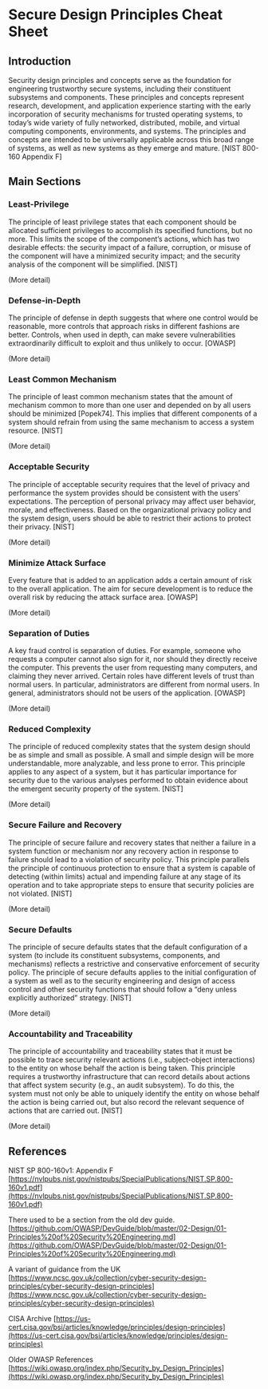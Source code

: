 # Secure Design Principles Cheat Sheet

## Introduction

Security design principles and concepts serve as the foundation for engineering trustworthy secure systems, including their constituent subsystems and components. These principles and concepts represent research, development, and application experience starting with the early incorporation of security mechanisms for trusted operating systems, to today’s wide variety of fully networked, distributed, mobile, and virtual computing components, environments, and systems. The principles and concepts are intended to be universally applicable across this broad range of systems, as well as new systems as they emerge and mature. [NIST 800-160 Appendix F]

## Main Sections

### Least-Privilege

The principle of least privilege states that each component should be allocated sufficient privileges to accomplish its specified functions, but no more. This limits the scope of the component’s actions, which has two desirable effects: the security impact of a failure, corruption, or misuse of the component will have a minimized security impact; and the security analysis of the component will be simplified. [NIST]

(More detail)

### Defense-in-Depth

The principle of defense in depth suggests that where one control would be reasonable, more controls that approach risks in different fashions are better. Controls, when used in depth, can make severe vulnerabilities extraordinarily difficult to exploit and thus unlikely to occur. [OWASP]

(More detail)

### Least Common Mechanism

The principle of least common mechanism states that the amount of mechanism common to more than one user and depended on by all users should be minimized [Popek74]. This implies that different components of a system should refrain from using the same mechanism to access a system resource. [NIST]

(More detail)

### Acceptable Security

The principle of acceptable security requires that the level of privacy and performance the system provides should be consistent with the users’ expectations. The perception of personal privacy may affect user behavior, morale, and effectiveness. Based on the organizational privacy policy and the system design, users should be able to restrict their actions to protect their privacy. [NIST]

(More detail)

### Minimize Attack Surface

Every feature that is added to an application adds a certain amount of risk to the overall application. The aim for secure development is to reduce the overall risk by reducing the attack surface area. [OWASP]

(More detail)

### Separation of Duties

A key fraud control is separation of duties. For example, someone who requests a computer cannot also sign for it, nor should they directly receive the computer. This prevents the user from requesting many computers, and claiming they never arrived. Certain roles have different levels of trust than normal users. In particular, administrators are different from normal users. In general, administrators should not be users of the application. [OWASP]

(More detail)

### Reduced Complexity

The principle of reduced complexity states that the system design should be as simple and small as possible. A small and simple design will be more understandable, more analyzable, and less prone to error. This principle applies to any aspect of a system, but it has particular importance for security due to the various analyses performed to obtain evidence about the emergent security property of the system. [NIST]

(More detail)

### Secure Failure and Recovery

The principle of secure failure and recovery states that neither a failure in a system function or mechanism nor any recovery action in response to failure should lead to a violation of security policy. This principle parallels the principle of continuous protection to ensure that a system is capable of detecting (within limits) actual and impending failure at any stage of its operation and to take appropriate steps to ensure that security policies are not violated. [NIST]

(More detail)

### Secure Defaults

The principle of secure defaults states that the default configuration of a system (to include its constituent subsystems, components, and mechanisms) reflects a restrictive and conservative enforcement of security policy. The principle of secure defaults applies to the initial configuration of a system as well as to the security engineering and design of access control and other security functions that should follow a “deny unless explicitly authorized” strategy. [NIST]

(More detail)

### Accountability and Traceability

The principle of accountability and traceability states that it must be possible to trace security relevant actions (i.e., subject-object interactions) to the entity on whose behalf the action is being taken. This principle requires a trustworthy infrastructure that can record details about actions that affect system security (e.g., an audit subsystem). To do this, the system must not only be able to uniquely identify the entity on whose behalf the action is being carried out, but also record the relevant sequence of actions that are carried out. [NIST]

(More detail)

## References

NIST SP 800-160v1: Appendix F
[https://nvlpubs.nist.gov/nistpubs/SpecialPublications/NIST.SP.800-160v1.pdf](https://nvlpubs.nist.gov/nistpubs/SpecialPublications/NIST.SP.800-160v1.pdf)

There used to be a section from the old dev guide.
[https://github.com/OWASP/DevGuide/blob/master/02-Design/01-Principles%20of%20Security%20Engineering.md](https://github.com/OWASP/DevGuide/blob/master/02-Design/01-Principles%20of%20Security%20Engineering.md)

A variant of guidance from the UK
[https://www.ncsc.gov.uk/collection/cyber-security-design-principles/cyber-security-design-principles](https://www.ncsc.gov.uk/collection/cyber-security-design-principles/cyber-security-design-principles)

CISA Archive
[https://us-cert.cisa.gov/bsi/articles/knowledge/principles/design-principles](https://us-cert.cisa.gov/bsi/articles/knowledge/principles/design-principles)

Older OWASP References
[https://wiki.owasp.org/index.php/Security_by_Design_Principles](https://wiki.owasp.org/index.php/Security_by_Design_Principles)